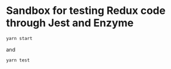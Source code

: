 # Sandbox for testing Redux code through Jest and Enzyme

```bash
yarn start
```

and

```bash
yarn test
```